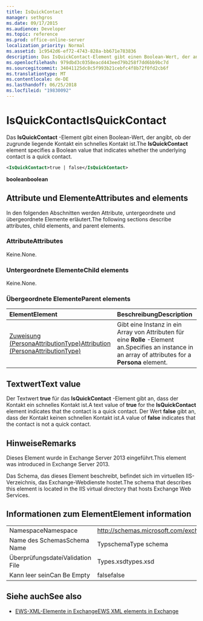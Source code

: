 ```yaml
---
title: IsQuickContact
manager: sethgros
ms.date: 09/17/2015
ms.audience: Developer
ms.topic: reference
ms.prod: office-online-server
localization_priority: Normal
ms.assetid: 1c9542d6-ef72-4743-828a-bb671e783836
description: Das IsQuickContact-Element gibt einen Boolean-Wert, der angibt, ob der zugrunde liegende Kontakt ein schnelles Kontakt ist.
ms.openlocfilehash: 979dbd3c0358eacd443eed79b258f7dd6bb9bc7d
ms.sourcegitcommit: 34041125dc8c5f993b21cebfc4f8b72f0fd2cb6f
ms.translationtype: MT
ms.contentlocale: de-DE
ms.lasthandoff: 06/25/2018
ms.locfileid: "19830092"
---
```

# <a name="isquickcontact"></a><span data-ttu-id="50da0-103">IsQuickContact</span><span class="sxs-lookup"><span data-stu-id="50da0-103">IsQuickContact</span></span>

<span data-ttu-id="50da0-104">Das **IsQuickContact** -Element gibt einen Boolean-Wert, der angibt, ob der zugrunde liegende Kontakt ein schnelles Kontakt ist.</span><span class="sxs-lookup"><span data-stu-id="50da0-104">The **IsQuickContact** element specifies a Boolean value that indicates whether the underlying contact is a quick contact.</span></span> 
  
```XML
<IsQuickContact>true | false</IsQuickContact>
```

 <span data-ttu-id="50da0-105">**boolean**</span><span class="sxs-lookup"><span data-stu-id="50da0-105">**boolean**</span></span>
## <a name="attributes-and-elements"></a><span data-ttu-id="50da0-106">Attribute und Elemente</span><span class="sxs-lookup"><span data-stu-id="50da0-106">Attributes and elements</span></span>

<span data-ttu-id="50da0-107">In den folgenden Abschnitten werden Attribute, untergeordnete und übergeordnete Elemente erläutert.</span><span class="sxs-lookup"><span data-stu-id="50da0-107">The following sections describe attributes, child elements, and parent elements.</span></span>
  
### <a name="attributes"></a><span data-ttu-id="50da0-108">Attribute</span><span class="sxs-lookup"><span data-stu-id="50da0-108">Attributes</span></span>

<span data-ttu-id="50da0-109">Keine.</span><span class="sxs-lookup"><span data-stu-id="50da0-109">None.</span></span>
  
### <a name="child-elements"></a><span data-ttu-id="50da0-110">Untergeordnete Elemente</span><span class="sxs-lookup"><span data-stu-id="50da0-110">Child elements</span></span>

<span data-ttu-id="50da0-111">Keine.</span><span class="sxs-lookup"><span data-stu-id="50da0-111">None.</span></span>
  
### <a name="parent-elements"></a><span data-ttu-id="50da0-112">Übergeordnete Elemente</span><span class="sxs-lookup"><span data-stu-id="50da0-112">Parent elements</span></span>

|<span data-ttu-id="50da0-113">**Element**</span><span class="sxs-lookup"><span data-stu-id="50da0-113">**Element**</span></span>|<span data-ttu-id="50da0-114">**Beschreibung**</span><span class="sxs-lookup"><span data-stu-id="50da0-114">**Description**</span></span>|
|:-----|:-----|
|[<span data-ttu-id="50da0-115">Zuweisung (PersonaAttributionType)</span><span class="sxs-lookup"><span data-stu-id="50da0-115">Attribution (PersonaAttributionType)</span></span>](attribution-personaattributiontype.md) <br/> |<span data-ttu-id="50da0-116">Gibt eine Instanz in ein Array von Attributen für eine **Rolle** -Element an.</span><span class="sxs-lookup"><span data-stu-id="50da0-116">Specifies an instance in an array of attributes for a **Persona** element.</span></span>  <br/> |
   
## <a name="text-value"></a><span data-ttu-id="50da0-117">Textwert</span><span class="sxs-lookup"><span data-stu-id="50da0-117">Text value</span></span>

<span data-ttu-id="50da0-118">Der Textwert **true** für das **IsQuickContact** -Element gibt an, dass der Kontakt ein schnelles Kontakt ist.</span><span class="sxs-lookup"><span data-stu-id="50da0-118">A text value of **true** for the **IsQuickContact** element indicates that the contact is a quick contact.</span></span> <span data-ttu-id="50da0-119">Der Wert **false** gibt an, dass der Kontakt keinen schnellen Kontakt ist.</span><span class="sxs-lookup"><span data-stu-id="50da0-119">A value of **false** indicates that the contact is not a quick contact.</span></span> 
  
## <a name="remarks"></a><span data-ttu-id="50da0-120">Hinweise</span><span class="sxs-lookup"><span data-stu-id="50da0-120">Remarks</span></span>

<span data-ttu-id="50da0-121">Dieses Element wurde in Exchange Server 2013 eingeführt.</span><span class="sxs-lookup"><span data-stu-id="50da0-121">This element was introduced in Exchange Server 2013.</span></span>
  
<span data-ttu-id="50da0-122">Das Schema, das dieses Element beschreibt, befindet sich im virtuellen IIS-Verzeichnis, das Exchange-Webdienste hostet.</span><span class="sxs-lookup"><span data-stu-id="50da0-122">The schema that describes this element is located in the IIS virtual directory that hosts Exchange Web Services.</span></span>
  
## <a name="element-information"></a><span data-ttu-id="50da0-123">Informationen zum Element</span><span class="sxs-lookup"><span data-stu-id="50da0-123">Element information</span></span>

|||
|:-----|:-----|
|<span data-ttu-id="50da0-124">Namespace</span><span class="sxs-lookup"><span data-stu-id="50da0-124">Namespace</span></span>  <br/> |http://schemas.microsoft.com/exchange/services/2006/types  <br/> |
|<span data-ttu-id="50da0-125">Name des Schemas</span><span class="sxs-lookup"><span data-stu-id="50da0-125">Schema Name</span></span>  <br/> |<span data-ttu-id="50da0-126">Typschema</span><span class="sxs-lookup"><span data-stu-id="50da0-126">Type schema</span></span>  <br/> |
|<span data-ttu-id="50da0-127">Überprüfungsdatei</span><span class="sxs-lookup"><span data-stu-id="50da0-127">Validation File</span></span>  <br/> |<span data-ttu-id="50da0-128">Types.xsd</span><span class="sxs-lookup"><span data-stu-id="50da0-128">types.xsd</span></span>  <br/> |
|<span data-ttu-id="50da0-129">Kann leer sein</span><span class="sxs-lookup"><span data-stu-id="50da0-129">Can Be Empty</span></span>  <br/> |<span data-ttu-id="50da0-130">false</span><span class="sxs-lookup"><span data-stu-id="50da0-130">false</span></span>  <br/> |
   
## <a name="see-also"></a><span data-ttu-id="50da0-131">Siehe auch</span><span class="sxs-lookup"><span data-stu-id="50da0-131">See also</span></span>



- [<span data-ttu-id="50da0-132">EWS-XML-Elemente in Exchange</span><span class="sxs-lookup"><span data-stu-id="50da0-132">EWS XML elements in Exchange</span></span>](ews-xml-elements-in-exchange.md)

